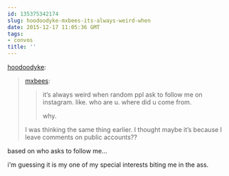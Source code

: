 ```yaml
---
id: 135375342174
slug: hoodoodyke-mxbees-its-always-weird-when
date: 2015-12-17 11:05:36 GMT
tags:
- convos
title: ''
---
```

<p><a class="tumblr_blog" href="http://hoodoodyke.tumblr.com/post/135353624809">hoodoodyke</a>:</p>
<blockquote>
<p><a class="tumblr_blog" href="http://mxbees.tumblr.com/post/135353301424">mxbees</a>:</p>
<blockquote>
<p>it’s always weird when random ppl ask to follow me on instagram. like. who are u. where did u come from. </p>

<p>why.</p>
</blockquote>
<p>I was thinking the same thing earlier. I thought maybe it’s because I leave comments on public accounts??</p>
</blockquote>

based on who asks to follow me...

i'm guessing it is my one of my special interests biting me in the ass.

